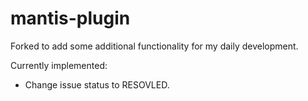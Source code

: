 # mantis-plugin

Forked to add some additional functionality for my daily development.

Currently implemented:
* Change issue status to RESOVLED.
